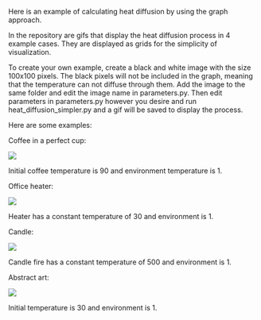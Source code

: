 Here is an example of calculating heat diffusion by using the graph approach. 

In the repository are gifs that display the heat diffusion process in 4 example cases. They are displayed as grids for the simplicity of visualization.

To create your own example, create a black and white image with the size 100x100 pixels. The black pixels will not be included in the graph, meaning that the temperature can not diffuse through them. Add the image to the same folder and edit the image name in parameters.py. Then edit parameters in parameters.py however you desire and run heat_diffusion_simpler.py and a gif will be saved to display the process.


Here are some examples:

Coffee in a perfect cup: 

![](./gifs/coffee.gif)

Initial coffee temperature is 90 and environment temperature is 1.



Office heater:

![](./gifs/office.gif)

Heater has a constant temperature of 30 and environment is 1.


Candle:

![](./gifs/candle.gif)

Candle fire has a constant temperature of 500 and environment is 1.


Abstract art:

![](./gifs/abstract.gif)

Initial temperature is 30 and environment is 1.
